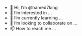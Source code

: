 - 👋 Hi, I’m @hamed7king
- 👀 I’m interested in ...
- 🌱 I’m currently learning ...
- 💞️ I’m looking to collaborate on ...
- 📫 How to reach me ...

<!---
hamed7king/hamed7king is a ✨ special ✨ repository because its `README.md` (this file) appears on your GitHub profile.
You can click the Preview link to take a look at your changes.
--->
